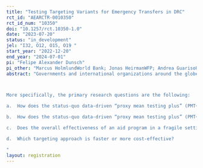 ```yaml
---
title: "Testing Targeting Variants for Emergency Transfers in DRC"
rct_id: "AEARCTR-0010350"
rct_id_num: "10350"
doi: "10.1257/rct.10350-1.0"
date: "2023-07-20"
status: "in_development"
jel: "I32, O12, O15, O19 "
start_year: "2022-12-20"
end_year: "2024-07-01"
pi: "Felipe Alexander Dunsch"
pi_other: "Marcus HolmlundWorld Bank; Jonas HeirmanWFP; Andrea GuarisoUniversità degli Studi di Milano-Bicocca; Iva TrakoWorld Bank; Kristen McCollumWFP"
abstract: "Governments and international organizations around the globe implement specific targeting approaches to identify the beneficiaries of their programs. The choice of a specific targeting approach and its consequences on individuals and communities have been highly debated. In this study, realized in collaboration with the World Food Programme (WFP), we compare the relative effectiveness of two targeting approaches that aim to identify the households most in need of food aid in a fragile setting. The first approach is data-driven and represents the current status quo. The identification of beneficiaries rests on a standard proxy mean testing (PMT) approach, augmented with inputs from focus groups conducted across 3 communities that could highlight criteria that are particularly relevant to the study context (any criteria emerging from the focus group would then be applied across all target communities). The second, new, approach is instead fully community driven: a local community committee is set up within each target community and is exclusively in charge of identifying all and only criteria to be used to select beneficiaries within that community. The study is based on a cluster randomized trial (experimental) approach: 84 community “blocs” in DRC’s Tanganyika Province were randomly assigned to one of the two targeting variants. We will collect data from a representative sample of 40 households in each community to assess how the two approaches differ in terms of targeting (inclusion/exclusion errors), community satisfaction, social cohesion, and women empowerment.

More specifically, the primary research questions are the following:
a.	How does the status-quo data-driven “proxy mean testing plus” (PMT+) targeting approach compare in terms of targeting precision (inclusion/exclusion error), with respect to a committee-based (CB) approach? 
b.	How does the status-quo data-driven “proxy mean testing plus” (PMT+) targeting approach compare in terms of social cohesion, community satisfaction, and women’s agency, with respect to a committee-based (CB) approach? 
c.	Does the overall effectiveness of an aid program in a fragile setting differ based on the targeting approach used?
d.	Which targeting approach is faster or more cost-effective?
"
layout: registration
---
```



